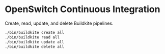 # OpenSwitch Continuous Integration

Create, read, update, and delete Buildkite pipelines.

```bash
./bin/buildkite create all
./bin/buildkite read all
./bin/buildkite update all
./bin/buildkite delete all
```
